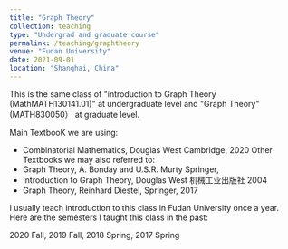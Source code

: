 ```yaml
---
title: "Graph Theory"
collection: teaching
type: "Undergrad and graduate course"
permalink: /teaching/graphtheory
venue: "Fudan University"
date: 2021-09-01
location: "Shanghai, China"
---
```


This is the same class of "introduction to Graph Theory (MathMATH130141.01)" at undergraduate level and "Graph Theory" (MATH830050） at graduate level.

Main TextbooK we are using:
  * Combinatorial Mathematics,	Douglas West	Cambridge, 2020
Other Textbooks we may also referred to: 
  * Graph Theory, A. Bonday and U.S.R. Murty	Springer, 	
  * Introduction to Graph Theory,	Douglas West	机械工业出版社	2004
  * Graph Theory,	Reinhard Diestel,	Springer, 2017


I usually teach introduction to this class in Fudan University once a year. Here are the semesters I taught this class in the past:

2020 Fall, 2019 Fall, 2018 Spring, 2017 Spring

